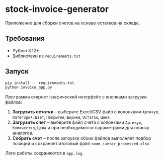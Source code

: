 # stock-invoice-generator

Приложение для сборки счетов на основе остатков на складе.

## Требования
- Python 3.12+
- Библиотеки из `requirements.txt`

## Запуск
```bash
pip install -r requirements.txt
python invoice_app.py
```

Программа откроет графический интерфейс с кнопками загрузки файлов:
1. **Загрузить остатки** – выберите Excel/CSV файл с колонками `Артикул`, `Категория`, `Цвет`, `Покрытие`, `Ширина`, `Остаток`, `Цена`.
2. **Загрузить счет** – выберите файл счета с колонками `Артикул`, `Количество`, `Цена` и при необходимости параметрами для поиска аналогов.
3. **Собрать счет** – после загрузки обоих файлов выполняет подбор позиций и сохраняет итоговый файл `<имя_счета>_processed.xlsx`.

Логи работы сохраняются в `app.log`.
